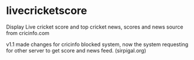# livecricketscore
Display Live cricket score and top cricket news, scores and news source from cricinfo.com

v1.1 made changes for cricinfo blocked system, now the system requesting for other server to get score and news feed. (sirpigal.org)
